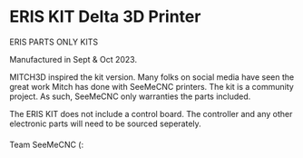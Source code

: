 ERIS KIT Delta 3D Printer
=========================

ERIS PARTS ONLY KITS 

Manufactured in Sept & Oct 2023. 

MITCH3D inspired the kit version.  Many folks on social media have seen the great work Mitch has done with SeeMeCNC printers.  The kit is a community project.  As such, SeeMeCNC only warranties the parts included. 

The ERIS KIT does not include a control board.  The controller and any other electronic parts will need to be sourced seperately.


####

Team SeeMeCNC (:

